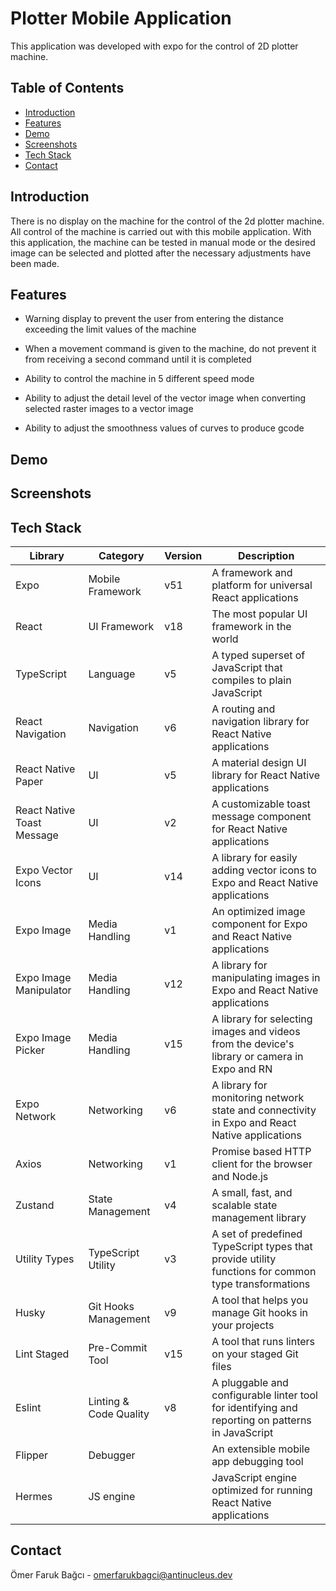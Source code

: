 # Plotter Mobile Application

This application was developed with expo for the control of 2D plotter machine.

## Table of Contents

- [Introduction](#introduction)
- [Features](#features)
- [Demo](#demo)
- [Screenshots](#screenshots)
- [Tech Stack](#tech-stack)
- [Contact](#contact)

## Introduction

There is no display on the machine for the control of the 2d plotter machine. All control of the machine is carried out with this mobile application. With this application, the machine can be tested in manual mode or the desired image can be selected and plotted after the necessary adjustments have been made.

## Features

- Warning display to prevent the user from entering the distance exceeding the limit values of the machine

- When a movement command is given to the machine, do not prevent it from receiving a second command until it is completed

- Ability to control the machine in 5 different speed mode

- Ability to adjust the detail level of the vector image when converting selected raster images to a vector image

- Ability to adjust the smoothness values of curves to produce gcode

## Demo

## Screenshots

## Tech Stack

| Library                    | Category               | Version | Description                                                                                         |
| -------------------------- | ---------------------- | ------- | --------------------------------------------------------------------------------------------------- |
| Expo                       | Mobile Framework       | v51     | A framework and platform for universal React applications                                           |
| React                      | UI Framework           | v18     | The most popular UI framework in the world                                                          |
| TypeScript                 | Language               | v5      | A typed superset of JavaScript that compiles to plain JavaScript                                    |
| React Navigation           | Navigation             | v6      | A routing and navigation library for React Native applications                                      |
| React Native Paper         | UI                     | v5      | A material design UI library for React Native applications                                          |
| React Native Toast Message | UI                     | v2      | A customizable toast message component for React Native applications                                |
| Expo Vector Icons          | UI                     | v14     | A library for easily adding vector icons to Expo and React Native applications                      |
| Expo Image                 | Media Handling         | v1      | An optimized image component for Expo and React Native applications                                 |
| Expo Image Manipulator     | Media Handling         | v12     | A library for manipulating images in Expo and React Native applications                             |
| Expo Image Picker          | Media Handling         | v15     | A library for selecting images and videos from the device's library or camera in Expo and RN        |
| Expo Network               | Networking             | v6      | A library for monitoring network state and connectivity in Expo and React Native applications       |
| Axios                      | Networking             | v1      | Promise based HTTP client for the browser and Node.js                                               |
| Zustand                    | State Management       | v4      | A small, fast, and scalable state management library                                                |
| Utility Types              | TypeScript Utility     | v3      | A set of predefined TypeScript types that provide utility functions for common type transformations |
| Husky                      | Git Hooks Management   | v9      | A tool that helps you manage Git hooks in your projects                                             |
| Lint Staged                | Pre-Commit Tool        | v15     | A tool that runs linters on your staged Git files                                                   |
| Eslint                     | Linting & Code Quality | v8      | A pluggable and configurable linter tool for identifying and reporting on patterns in JavaScript    |
| Flipper                    | Debugger               |         | An extensible mobile app debugging tool                                                             |
| Hermes                     | JS engine              |         | JavaScript engine optimized for running React Native applications                                   |

## Contact

Ömer Faruk Bağcı - [omerfarukbagci@antinucleus.dev](mailto:omerfarukbagci@antinucleus.dev)
